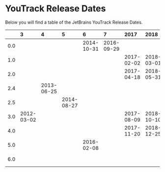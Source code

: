 # YouTrack Release Dates
Below you will find a table of the JetBrains YouTrack Release Dates.

|     | 3          | 4          | 5          | 6          | 7          | 2017       | 2018       | 2019       | 2020       | 2021       | 2022       | 2023       | 2024       | 2025       |
|----:|:-----------|:-----------|:-----------|:-----------|:-----------|:-----------|:-----------|:-----------|:-----------|:-----------|:-----------|:-----------|:-----------|:-----------|
| 0.0 |            |            |            | 2014-10-31 | 2016-09-29 |            |            |            |            |            |            |            |            |            |
| 1.0 |            |            |            |            |            | 2017-02-02 | 2018-03-01 | 2019-03-21 | 2020-03-31 | 2021-03-30 | 2022-02-15 | 2023-06-16 | 2024-03-05 | 2025-02-18 |
| 2.0 |            |            |            |            |            | 2017-04-18 | 2018-05-31 | 2019-07-08 | 2020-05-26 | 2021-05-26 | 2022-07-05 | 2023-09-26 | 2024-06-12 | 2025-07-08 |
| 2.4 |            | 2013-06-25 |            |            |            |            |            |            |            |            |            |            |            |            |
| 2.5 |            |            | 2014-08-27 |            |            |            |            |            |            |            |            |            |            |            |
| 3.0 | 2012-03-02 |            |            |            |            | 2017-08-09 | 2018-10-10 | 2019-12-11 | 2020-07-21 | 2021-07-13 | 2022-11-17 | 2023-12-13 | 2024-09-17 |            |
| 4.0 |            |            |            |            |            | 2017-11-20 | 2018-12-25 |            | 2020-10-28 | 2021-11-02 |            |            |            |            |
| 5.0 |            |            |            | 2016-02-08 |            |            |            |            | 2020-11-17 |            |            |            |            |            |
| 6.0 |            |            |            |            |            |            |            |            | 2020-12-14 |            |            |            |            |            |
